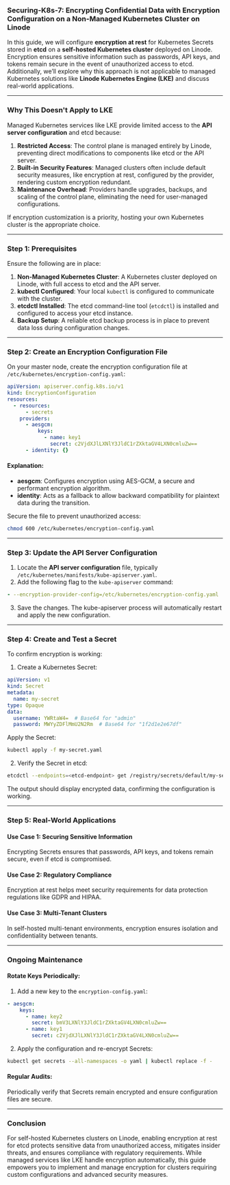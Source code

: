 
### Securing-K8s-7: Encrypting Confidential Data with Encryption Configuration on a Non-Managed Kubernetes Cluster on Linode

In this guide, we will configure **encryption at rest** for Kubernetes Secrets stored in **etcd** on a **self-hosted Kubernetes cluster** deployed on Linode. Encryption ensures sensitive information such as passwords, API keys, and tokens remain secure in the event of unauthorized access to etcd. Additionally, we’ll explore why this approach is not applicable to managed Kubernetes solutions like **Linode Kubernetes Engine (LKE)** and discuss real-world applications.

---

### Why This Doesn't Apply to LKE

Managed Kubernetes services like LKE provide limited access to the **API server configuration** and etcd because:
1. **Restricted Access**: The control plane is managed entirely by Linode, preventing direct modifications to components like etcd or the API server.
2. **Built-in Security Features**: Managed clusters often include default security measures, like encryption at rest, configured by the provider, rendering custom encryption redundant.
3. **Maintenance Overhead**: Providers handle upgrades, backups, and scaling of the control plane, eliminating the need for user-managed configurations.

If encryption customization is a priority, hosting your own Kubernetes cluster is the appropriate choice.

---

### Step 1: Prerequisites

Ensure the following are in place:
1. **Non-Managed Kubernetes Cluster**: A Kubernetes cluster deployed on Linode, with full access to etcd and the API server.
2. **kubectl Configured**: Your local `kubectl` is configured to communicate with the cluster.
3. **etcdctl Installed**: The etcd command-line tool (`etcdctl`) is installed and configured to access your etcd instance.
4. **Backup Setup**: A reliable etcd backup process is in place to prevent data loss during configuration changes.

---

### Step 2: Create an Encryption Configuration File

On your master node, create the encryption configuration file at `/etc/kubernetes/encryption-config.yaml`:

```yaml
apiVersion: apiserver.config.k8s.io/v1
kind: EncryptionConfiguration
resources:
  - resources:
      - secrets
    providers:
      - aesgcm:
          keys:
            - name: key1
              secret: c2VjdXJlLXNlY3JldC1rZXktaGV4LXN0cmluZw==
      - identity: {}
```

#### Explanation:
- **aesgcm**: Configures encryption using AES-GCM, a secure and performant encryption algorithm.
- **identity**: Acts as a fallback to allow backward compatibility for plaintext data during the transition.

Secure the file to prevent unauthorized access:

```bash
chmod 600 /etc/kubernetes/encryption-config.yaml
```

---

### Step 3: Update the API Server Configuration

1. Locate the **API server configuration** file, typically `/etc/kubernetes/manifests/kube-apiserver.yaml`.
2. Add the following flag to the `kube-apiserver` command:

```yaml
- --encryption-provider-config=/etc/kubernetes/encryption-config.yaml
```

3. Save the changes. The kube-apiserver process will automatically restart and apply the new configuration.

---

### Step 4: Create and Test a Secret

To confirm encryption is working:

1. Create a Kubernetes Secret:

```yaml
apiVersion: v1
kind: Secret
metadata:
  name: my-secret
type: Opaque
data:
  username: YWRtaW4=  # Base64 for "admin"
  password: MWYyZDFlMmU2N2Rm  # Base64 for "1f2d1e2e67df"
```

Apply the Secret:

```bash
kubectl apply -f my-secret.yaml
```

2. Verify the Secret in etcd:

```bash
etcdctl --endpoints=<etcd-endpoint> get /registry/secrets/default/my-secret --cert=<path-to-cert> --key=<path-to-key> --cacert=<path-to-cacert>
```

The output should display encrypted data, confirming the configuration is working.

---

### Step 5: Real-World Applications

#### **Use Case 1: Securing Sensitive Information**
Encrypting Secrets ensures that passwords, API keys, and tokens remain secure, even if etcd is compromised.

#### **Use Case 2: Regulatory Compliance**
Encryption at rest helps meet security requirements for data protection regulations like GDPR and HIPAA.

#### **Use Case 3: Multi-Tenant Clusters**
In self-hosted multi-tenant environments, encryption ensures isolation and confidentiality between tenants.

---

### Ongoing Maintenance

#### Rotate Keys Periodically:
1. Add a new key to the `encryption-config.yaml`:

```yaml
- aesgcm:
    keys:
      - name: key2
        secret: bmV3LXNlY3JldC1rZXktaGV4LXN0cmluZw==
      - name: key1
        secret: c2VjdXJlLXNlY3JldC1rZXktaGV4LXN0cmluZw==
```

2. Apply the configuration and re-encrypt Secrets:

```bash
kubectl get secrets --all-namespaces -o yaml | kubectl replace -f -
```

#### Regular Audits:
Periodically verify that Secrets remain encrypted and ensure configuration files are secure.

---

### Conclusion

For self-hosted Kubernetes clusters on Linode, enabling encryption at rest for etcd protects sensitive data from unauthorized access, mitigates insider threats, and ensures compliance with regulatory requirements. While managed services like LKE handle encryption automatically, this guide empowers you to implement and manage encryption for clusters requiring custom configurations and advanced security measures.

